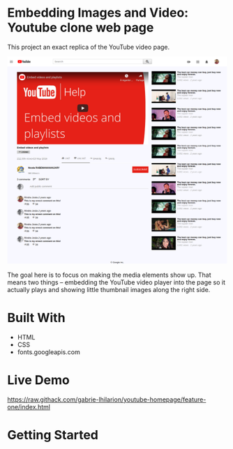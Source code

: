 # Embedding Images and Video: Youtube clone web page
This project an exact replica of the YouTube video page.

![Algorithm schema](./screenshot.png)

The goal here is to focus on making the media elements show up.
That means two things – embedding the YouTube video player into the page so it actually plays and showing little thumbnail images along the right side.

# Built With
* HTML
* CSS
* fonts.googleapis.com

# Live Demo
https://raw.githack.com/gabrie-lhilarion/youtube-homepage/feature-one/index.html

# Getting Started
